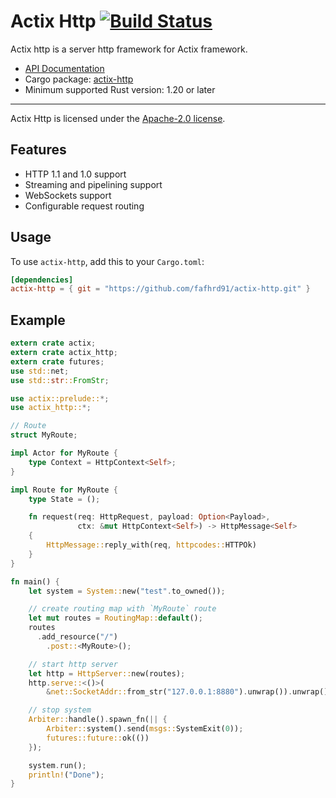 # Actix Http [![Build Status](https://travis-ci.org/fafhrd91/actix-http.svg?branch=master)](https://travis-ci.org/fafhrd91/actix-http)

Actix http is a server http framework for Actix framework.

* [API Documentation](http://fafhrd91.github.io/actix-http/actix_http/)
* Cargo package: [actix-http](https://crates.io/crates/actix-http)
* Minimum supported Rust version: 1.20 or later

---

Actix Http is licensed under the [Apache-2.0 license](http://opensource.org/licenses/APACHE-2.0).

## Features

  * HTTP 1.1 and 1.0 support
  * Streaming and pipelining support
  * WebSockets support
  * Configurable request routing

## Usage

To use `actix-http`, add this to your `Cargo.toml`:

```toml
[dependencies]
actix-http = { git = "https://github.com/fafhrd91/actix-http.git" }
```

## Example

```rust
extern crate actix;
extern crate actix_http;
extern crate futures;
use std::net;
use std::str::FromStr;

use actix::prelude::*;
use actix_http::*;

// Route
struct MyRoute;

impl Actor for MyRoute {
    type Context = HttpContext<Self>;
}

impl Route for MyRoute {
    type State = ();

    fn request(req: HttpRequest, payload: Option<Payload>,
               ctx: &mut HttpContext<Self>) -> HttpMessage<Self>
    {
        HttpMessage::reply_with(req, httpcodes::HTTPOk)
    }
}

fn main() {
    let system = System::new("test".to_owned());

    // create routing map with `MyRoute` route
    let mut routes = RoutingMap::default();
    routes
      .add_resource("/")
        .post::<MyRoute>();

    // start http server
    let http = HttpServer::new(routes);
    http.serve::<()>(
        &net::SocketAddr::from_str("127.0.0.1:8880").unwrap()).unwrap();

    // stop system
    Arbiter::handle().spawn_fn(|| {
        Arbiter::system().send(msgs::SystemExit(0));
        futures::future::ok(())
    });

    system.run();
    println!("Done");
}
```
